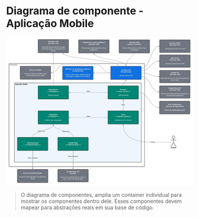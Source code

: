 # Diagrama de componente - Aplicação Mobile

![Diagrama de componente da aplicação mobile](Diagrams/component_mobile.jpeg)

> O diagrama de componentes, amplia um container individual para mostrar os componentes dentro dele. Esses componentes devem mapear para abstrações reais em sua base de código.
